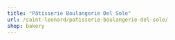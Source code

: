 ```yaml
---
title: "Pâtisserie Boulangerie Del Sole"
url: /saint-leonard/patisserie-boulangerie-del-sole/
shop: bakery
---
```

